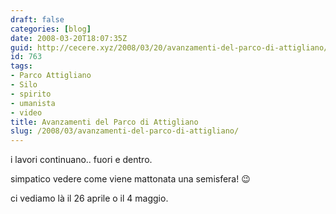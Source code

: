 ```yaml
---
draft: false
categories: [blog]
date: 2008-03-20T18:07:35Z
guid: http://cecere.xyz/2008/03/20/avanzamenti-del-parco-di-attigliano/
id: 763
tags:
- Parco Attigliano
- Silo
- spirito
- umanista
- video
title: Avanzamenti del Parco di Attigliano
slug: /2008/03/avanzamenti-del-parco-di-attigliano/
---
```


i lavori continuano.. fuori e dentro.
  
simpatico vedere come viene mattonata una semisfera! 😉

ci vediamo là il 26 aprile o il 4 maggio.